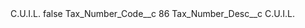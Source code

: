 <?xml version="1.0" encoding="UTF-8"?>
<CustomMetadata xmlns="http://soap.sforce.com/2006/04/metadata" xmlns:xsi="http://www.w3.org/2001/XMLSchema-instance" xmlns:xsd="http://www.w3.org/2001/XMLSchema">
    <label>C.U.I.L.</label>
    <protected>false</protected>
    <values>
        <field>Tax_Number_Code__c</field>
        <value xsi:type="xsd:string">86</value>
    </values>
    <values>
        <field>Tax_Number_Desc__c</field>
        <value xsi:type="xsd:string">C.U.I.L.</value>
    </values>
</CustomMetadata>
